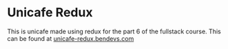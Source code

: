 # Unicafe Redux

This is unicafe made using redux for the part 6 of the fullstack course.
This can be found at [unicafe-redux.bendevs.com](https://unicafe-redux.bendevs.com)